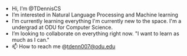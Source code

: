 -  Hi, I’m @TDennisCS
- I’m interested in Natural Language Processing and Machine learning 
- I’m currently learning everything I'm currently new to the space. I'm a undergrad at ODU for Computer Science.
- I’m looking to collaborate on everything right now. "I want to learn as much as I can."
- 📫 How to reach me @tdenn007@odu.edu 
